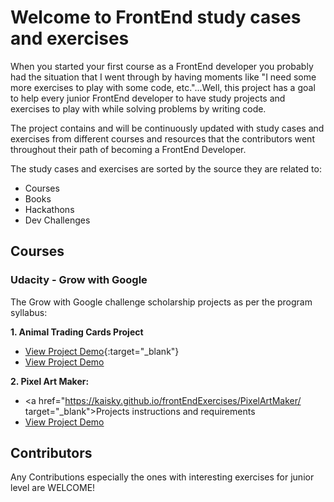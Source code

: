 
# Welcome to FrontEnd study cases and exercises

When you started your first course as a FrontEnd developer you probably had the situation that I went through by having moments like "I need some more exercises to play with some code, etc."...Well, this project has a goal to help every junior FrontEnd developer to have study projects and exercises to play with while solving problems by writing code.

The project contains and will be continuously updated with study cases and exercises from different courses and resources that the contributors went throughout their path of becoming a FrontEnd Developer.

The study cases and exercises are sorted by the source they are related to:

  - Courses
  - Books
  - Hackathons
  - Dev Challenges

## Courses

### Udacity - Grow with Google
The Grow with Google challenge scholarship projects as per the program syllabus:

**1. Animal Trading Cards Project**
 - [View Project Demo](https://kaisky.github.io/frontEndExercises/animalTradingCards/card.html){:target="_blank"}
 - <a href="https://kaisky.github.io/frontEndExercises/animalTradingCards/card.html" target="_blank">View Project Demo</a>

**2. Pixel Art Maker:**
  - <a href="https://kaisky.github.io/frontEndExercises/PixelArtMaker/ target="_blank">Projects instructions and requirements</a>
  - <a href="https://kaisky.github.io/frontEndExercises/PixelArtMaker/pixelArtMaker.html" target ="_blank"> View Project Demo</a>

## Contributors

Any Contributions especially the ones with interesting exercises for junior level are WELCOME!  
